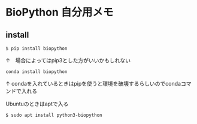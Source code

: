 # BioPython 自分用メモ
## install
```
$ pip install biopython
```
↑　場合によってはpip3とした方がいいかもしれない

```
conda install biopython
```
↑ condaを入れているときはpipを使うと環境を破壊するらしいのでcondaコマンドで入れる

Ubuntuのときはaptで入る

```
$ sudo apt install python3-biopython
```

